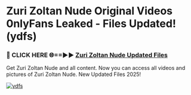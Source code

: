# Zuri Zoltan Nude Original Videos 0nlyFans Leaked - Files Updated! (ydfs)

<h3>🔴 CLICK HERE 🌐==►► <a href="https://tinyurl.com/52m3yx9h" rel="nofollow">Zuri Zoltan Nude Updated Files</a></h3>

Get Zuri Zoltan Nude and all content. Now you can access all videos and pictures of Zuri Zoltan Nude. New Updated Files 2025!

[![ydfs](https://i.imgur.com/TnHtlc8.gif)](https://tinyurl.com/52m3yx9h)
